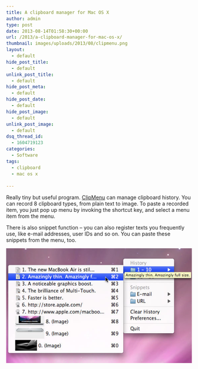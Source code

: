 ```yaml
---
title: A clipboard manager for Mac OS X
author: admin
type: post
date: 2013-08-14T01:58:30+00:00
url: /2013/a-clipboard-manager-for-mac-os-x/
thumbnail: images/uploads/2013/08/clipmenu.png
layout:
  - default
hide_post_title:
  - default
unlink_post_title:
  - default
hide_post_meta:
  - default
hide_post_date:
  - default
hide_post_image:
  - default
unlink_post_image:
  - default
dsq_thread_id:
  - 1604719123
categories:
  - Software
tags:
  - clipboard
  - mac os x

---
```

Really tiny but useful program. [ClipMenu](http://www.clipmenu.com/) can manage clipboard history. You can record 8 clipboard types, from plain text to image. To paste a recorded item, you just pop up menu by invoking the shortcut key, and select a menu item from the menu.

There is also snippet function &#8211; you can also register texts you frequently use, like e-mail addresses, user IDs and so on. You can paste these snippets from the menu, too.

<!--more-->

![clipboard-manager](images/uploads/2013/08/clipboard-manager.jpg)

